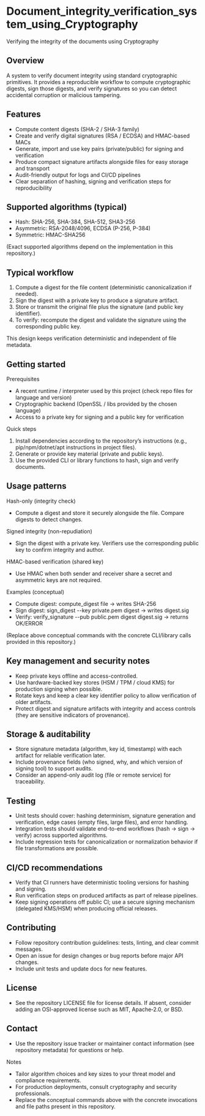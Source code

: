 # Document_integrity_verification_system_using_Cryptography
Verifying the integrity of the documents using Cryptography 
## Overview

A system to verify document integrity using standard cryptographic primitives. It provides a reproducible workflow to compute cryptographic digests, sign those digests, and verify signatures so you can detect accidental corruption or malicious tampering.

## Features

- Compute content digests (SHA-2 / SHA-3 family)
- Create and verify digital signatures (RSA / ECDSA) and HMAC-based MACs
- Generate, import and use key pairs (private/public) for signing and verification
- Produce compact signature artifacts alongside files for easy storage and transport
- Audit-friendly output for logs and CI/CD pipelines
- Clear separation of hashing, signing and verification steps for reproducibility

## Supported algorithms (typical)

- Hash: SHA-256, SHA-384, SHA-512, SHA3-256
- Asymmetric: RSA-2048/4096, ECDSA (P-256, P-384)
- Symmetric: HMAC-SHA256

(Exact supported algorithms depend on the implementation in this repository.)

## Typical workflow

1. Compute a digest for the file content (deterministic canonicalization if needed).
2. Sign the digest with a private key to produce a signature artifact.
3. Store or transmit the original file plus the signature (and public key identifier).
4. To verify: recompute the digest and validate the signature using the corresponding public key.

This design keeps verification deterministic and independent of file metadata.

## Getting started

Prerequisites
- A recent runtime / interpreter used by this project (check repo files for language and version)
- Cryptographic backend (OpenSSL / libs provided by the chosen language)
- Access to a private key for signing and a public key for verification

Quick steps
1. Install dependencies according to the repository’s instructions (e.g., pip/npm/dotnet/apt instructions in project files).
2. Generate or provide key material (private and public keys).
3. Use the provided CLI or library functions to hash, sign and verify documents.

## Usage patterns

Hash-only (integrity check)
- Compute a digest and store it securely alongside the file. Compare digests to detect changes.

Signed integrity (non-repudiation)
- Sign the digest with a private key. Verifiers use the corresponding public key to confirm integrity and author.

HMAC-based verification (shared key)
- Use HMAC when both sender and receiver share a secret and asymmetric keys are not required.

Examples (conceptual)
- Compute digest: compute_digest file -> writes SHA-256
- Sign digest: sign_digest --key private.pem digest -> writes digest.sig
- Verify: verify_signature --pub public.pem digest digest.sig -> returns OK/ERROR

(Replace above conceptual commands with the concrete CLI/library calls provided in this repository.)

## Key management and security notes

- Keep private keys offline and access-controlled.
- Use hardware-backed key stores (HSM / TPM / cloud KMS) for production signing when possible.
- Rotate keys and keep a clear key identifier policy to allow verification of older artifacts.
- Protect digest and signature artifacts with integrity and access controls (they are sensitive indicators of provenance).

## Storage & auditability

- Store signature metadata (algorithm, key id, timestamp) with each artifact for reliable verification later.
- Include provenance fields (who signed, why, and which version of signing tool) to support audits.
- Consider an append-only audit log (file or remote service) for traceability.

## Testing

- Unit tests should cover: hashing determinism, signature generation and verification, edge cases (empty files, large files), and error handling.
- Integration tests should validate end-to-end workflows (hash → sign → verify) across supported algorithms.
- Include regression tests for canonicalization or normalization behavior if file transformations are possible.

## CI/CD recommendations

- Verify that CI runners have deterministic tooling versions for hashing and signing.
- Run verification steps on produced artifacts as part of release pipelines.
- Keep signing operations off public CI; use a secure signing mechanism (delegated KMS/HSM) when producing official releases.

## Contributing

- Follow repository contribution guidelines: tests, linting, and clear commit messages.
- Open an issue for design changes or bug reports before major API changes.
- Include unit tests and update docs for new features.

## License

- See the repository LICENSE file for license details. If absent, consider adding an OSI-approved license such as MIT, Apache‑2.0, or BSD.

## Contact

- Use the repository issue tracker or maintainer contact information (see repository metadata) for questions or help.

Notes
- Tailor algorithm choices and key sizes to your threat model and compliance requirements.
- For production deployments, consult cryptography and security professionals.
- Replace the conceptual commands above with the concrete invocations and file paths present in this repository.